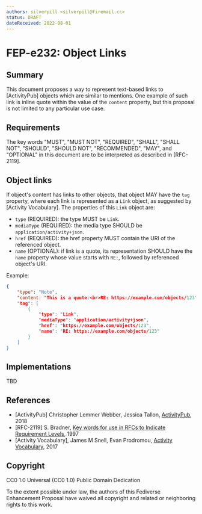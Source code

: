 ```yaml
---
authors: silverpill <silverpill@firemail.cc>
status: DRAFT
dateReceived: 2022-08-01
---
```

# FEP-e232: Object Links

## Summary

This document proposes a way to represent text-based links to [ActivityPub] objects which are similar to mentions. One example of such link is inline quote within the value of the `content` property, but this proposal is not limited to any particular use case.

## Requirements

The key words "MUST", "MUST NOT", "REQUIRED", "SHALL", "SHALL NOT", "SHOULD", "SHOULD NOT", "RECOMMENDED", "MAY", and "OPTIONAL" in this document are to be interpreted as described in [RFC-2119].

## Object links

If object's content has links to other objects, that object MAY have the `tag` property, where each link is represented as a `Link` object, as suggested by [Activity Vocabulary]. The properties of this `Link` object are:

- `type` (REQUIRED): the type MUST be `Link`.
- `mediaType` (REQUIRED): the media type SHOULD be `application/activity+json`.
- `href` (REQUIRED): the href property MUST contain the URI of the referenced object.
- `name` (OPTIONAL): if link is a quote, its representation SHOULD have the `name` property whose value starts with `RE:`, followed by referenced object's URI.

Example:

```json
{
    "type": "Note",
    "content: "This is a quote:<br>RE: https://example.com/objects/123",
    "tag": [
        {
            "type": "Link",
            "mediaType": "application/activity+json",
            "href": "https://example.com/objects/123",
            "name": "RE: https://example.com/objects/123"
        }
    ]
}
```

## Implementations

TBD

## References

- [ActivityPub] Christopher Lemmer Webber, Jessica Tallon, [ActivityPub](https://www.w3.org/TR/activitypub/), 2018
- [RFC-2119] S. Bradner, [Key words for use in RFCs to Indicate Requirement Levels](https://tools.ietf.org/html/rfc2119.html), 1997
- [Activity Vocabulary], James M Snell, Evan Prodromou, [Activity Vocabulary](https://www.w3.org/TR/activitystreams-vocabulary/), 2017

## Copyright

CC0 1.0 Universal (CC0 1.0) Public Domain Dedication 

To the extent possible under law, the authors of this Fediverse Enhancement Proposal have waived all copyright and related or neighboring rights to this work.
